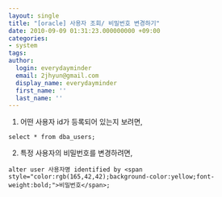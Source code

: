 ```yaml
---
layout: single
title: "[oracle] 사용자 조회/ 비밀번호 변경하기"
date: 2010-09-09 01:31:23.000000000 +09:00
categories:
- system
tags:
author:
  login: everydayminder
  email: 2jhyun@gmail.com
  display_name: everydayminder
  first_name: ''
  last_name: ''
---
```

1. 어떤 사용자 id가 등록되어 있는지 보려면,
```
select * from dba_users;
```

2. 특정 사용자의 비밀번호를 변경하려면,
```
alter user 사용자명 identified by <span style="color:rgb(165,42,42);background-color:yellow;font-weight:bold;">비밀번호</span>;
```

